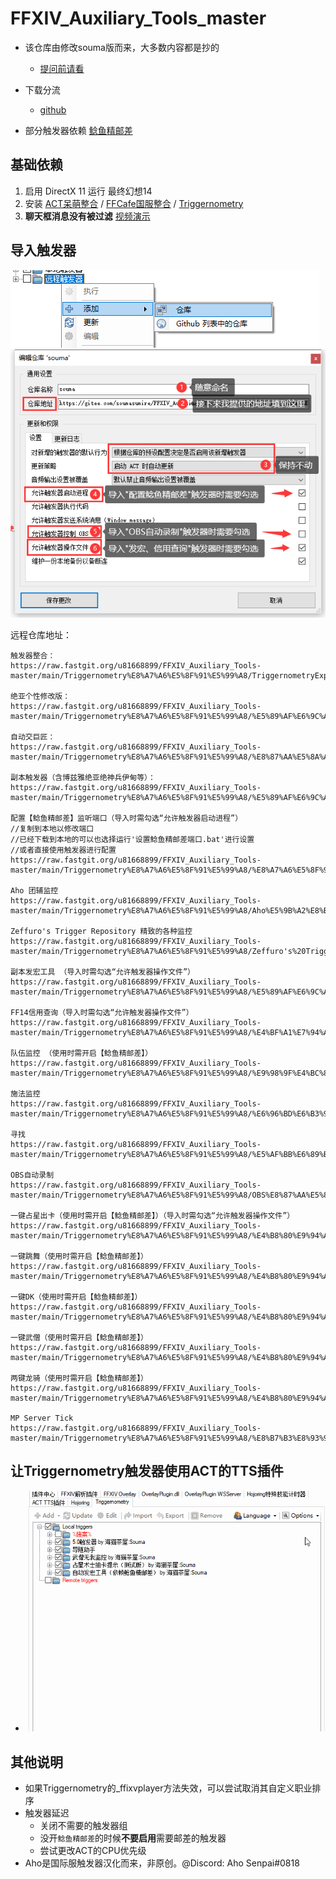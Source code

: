 # FFXIV_Auxiliary_Tools_master

* 该仓库由修改souma版而来，大多数内容都是抄的
  * [提问前请看](http://www.360doc.com/content/19/1223/08/30422483_881502108.shtml)
  
* 下载分流
  * [github](https://github.com/u81668899/FFXIV_Auxiliary_Tools-master)

* 部分触发器依赖 [鲶鱼精邮差](https://nga.178.com/read.php?tid=19724323)

## 基础依赖

  1. 启用 DirectX 11 运行 最终幻想14
  1. 安装 [ACT呆萌整合](https://nga.178.com/read.php?tid=19019884) / [FFCafe国服整合](https://ffcafe.org/act/) / [Triggernometry](https://github.com/paissaheavyindustries/Triggernometry)
  1. **聊天框消息没有被过滤** [视频演示](https://www.bilibili.com/video/av83704576/)

## 导入触发器

![远程触发器](screenshots/远程触发器.png)
![远程触发器导入](screenshots/远程触发器导入.png)

远程仓库地址：

```仓库地址:
触发器整合：
https://raw.fastgit.org/u81668899/FFXIV_Auxiliary_Tools-master/main/Triggernometry%E8%A7%A6%E5%8F%91%E5%99%A8/TriggernometryExport.xml

绝亚个性修改版：
https://raw.fastgit.org/u81668899/FFXIV_Auxiliary_Tools-master/main/Triggernometry%E8%A7%A6%E5%8F%91%E5%99%A8/%E5%89%AF%E6%9C%AC%E8%A7%A6%E5%8F%91%E5%99%A8/%E7%BB%9D%E4%BA%9A%20%E4%BF%AE%E6%AD%A3%E7%89%88.xml

自动交巨匠：
https://raw.fastgit.org/u81668899/FFXIV_Auxiliary_Tools-master/main/Triggernometry%E8%A7%A6%E5%8F%91%E5%99%A8/%E8%87%AA%E5%8A%A8%E4%BA%A4%E5%B7%A8%E5%8C%A0.xml

副本触发器（含博兹雅绝亚绝神兵伊甸等）：
https://raw.fastgit.org/u81668899/FFXIV_Auxiliary_Tools-master/main/Triggernometry%E8%A7%A6%E5%8F%91%E5%99%A8/%E5%89%AF%E6%9C%AC%E8%A7%A6%E5%8F%91%E5%99%A8/%E5%89%AF%E6%9C%AC%E5%85%A8%E9%9D%A2%E8%A7%A6%E5%8F%91%E5%99%A8.xml

配置【鲶鱼精邮差】监听端口（导入时需勾选“允许触发器启动进程”）
//复制到本地以修改端口
//已经下载到本地的可以也选择运行'设置鲶鱼精邮差端口.bat'进行设置
//或者直接使用触发器进行配置
https://raw.fastgit.org/u81668899/FFXIV_Auxiliary_Tools-master/main/Triggernometry%E8%A7%A6%E5%8F%91%E5%99%A8/%E8%A7%A6%E5%8F%91%E5%99%A8%E8%AE%BE%E7%BD%AE%E9%B2%B6%E9%B1%BC%E7%B2%BE%E7%AB%AF%E5%8F%A3%E7%8E%AF%E5%A2%83%E5%8F%98%E9%87%8F.xml

Aho 团辅监控
https://raw.fastgit.org/u81668899/FFXIV_Auxiliary_Tools-master/main/Triggernometry%E8%A7%A6%E5%8F%91%E5%99%A8/Aho%E5%9B%A2%E8%BE%85%E7%9B%91%E6%8E%A7/Aho's%20Raid%20Buffs.xml

Zeffuro's Trigger Repository 精致的各种监控
https://raw.fastgit.org/u81668899/FFXIV_Auxiliary_Tools-master/main/Triggernometry%E8%A7%A6%E5%8F%91%E5%99%A8/Zeffuro's%20Trigger%20Repository%20%E5%9B%BD%E6%9C%8D%E7%8E%AF%E5%A2%83%E9%80%82%E9%85%8D.xml

副本发宏工具 （导入时需勾选“允许触发器操作文件”）
https://raw.fastgit.org/u81668899/FFXIV_Auxiliary_Tools-master/main/Triggernometry%E8%A7%A6%E5%8F%91%E5%99%A8/%E5%89%AF%E6%9C%AC%E5%8F%91%E5%AE%8F%EF%BC%88%E5%8F%91%E6%94%BB%E7%95%A5%EF%BC%89%E5%B7%A5%E5%85%B7/%E5%8F%91%E9%80%81%E5%89%AF%E6%9C%AC%E5%AE%8F.xml

FF14信用查询（导入时需勾选“允许触发器操作文件”）
https://raw.fastgit.org/u81668899/FFXIV_Auxiliary_Tools-master/main/Triggernometry%E8%A7%A6%E5%8F%91%E5%99%A8/%E4%BF%A1%E7%94%A8%E6%9F%A5%E8%AF%A2/FF14%E4%BF%A1%E7%94%A8%E6%9F%A5%E8%AF%A2.xml

队伍监控 （使用时需开启【鲶鱼精邮差】）
https://raw.fastgit.org/u81668899/FFXIV_Auxiliary_Tools-master/main/Triggernometry%E8%A7%A6%E5%8F%91%E5%99%A8/%E9%98%9F%E4%BC%8D%E7%9B%91%E6%8E%A7.xml

施法监控
https://raw.fastgit.org/u81668899/FFXIV_Auxiliary_Tools-master/main/Triggernometry%E8%A7%A6%E5%8F%91%E5%99%A8/%E6%96%BD%E6%B3%95%E7%9B%91%E6%8E%A7.xml

寻找
https://raw.fastgit.org/u81668899/FFXIV_Auxiliary_Tools-master/main/Triggernometry%E8%A7%A6%E5%8F%91%E5%99%A8/%E5%AF%BB%E6%89%BE.xml

OBS自动录制
https://raw.fastgit.org/u81668899/FFXIV_Auxiliary_Tools-master/main/Triggernometry%E8%A7%A6%E5%8F%91%E5%99%A8/OBS%E8%87%AA%E5%8A%A8%E5%BD%95%E5%88%B6.xml

一键占星出卡（使用时需开启【鲶鱼精邮差】）（导入时需勾选“允许触发器操作文件”）
https://raw.fastgit.org/u81668899/FFXIV_Auxiliary_Tools-master/main/Triggernometry%E8%A7%A6%E5%8F%91%E5%99%A8/%E4%B8%80%E9%94%AE%E7%B3%BB%E5%88%97/%E5%8D%A0%E6%98%9F%E4%B8%80%E9%94%AE%E5%8F%91%E5%8D%A1/AstAutoCard.xml

一键跳舞（使用时需开启【鲶鱼精邮差】）
https://raw.fastgit.org/u81668899/FFXIV_Auxiliary_Tools-master/main/Triggernometry%E8%A7%A6%E5%8F%91%E5%99%A8/%E4%B8%80%E9%94%AE%E7%B3%BB%E5%88%97/%E8%88%9E%E8%80%85%E4%B8%80%E9%94%AE%E8%B7%B3%E8%88%9E.xml

一键DK（使用时需开启【鲶鱼精邮差】）
https://raw.fastgit.org/u81668899/FFXIV_Auxiliary_Tools-master/main/Triggernometry%E8%A7%A6%E5%8F%91%E5%99%A8/%E4%B8%80%E9%94%AE%E7%B3%BB%E5%88%97/%E6%9A%97%E9%AA%91GCD%E4%B8%80%E9%94%AE%E5%BE%AA%E7%8E%AF.xml

一键武僧（使用时需开启【鲶鱼精邮差】）
https://raw.fastgit.org/u81668899/FFXIV_Auxiliary_Tools-master/main/Triggernometry%E8%A7%A6%E5%8F%91%E5%99%A8/%E4%B8%80%E9%94%AE%E7%B3%BB%E5%88%97/%E6%AD%A6%E5%83%A7GCD%E4%B8%80%E9%94%AE%E5%BE%AA%E7%8E%AF.xml

两键龙骑（使用时需开启【鲶鱼精邮差】）
https://raw.fastgit.org/u81668899/FFXIV_Auxiliary_Tools-master/main/Triggernometry%E8%A7%A6%E5%8F%91%E5%99%A8/%E4%B8%80%E9%94%AE%E7%B3%BB%E5%88%97/%E9%BE%99%E9%AA%91GCD%E4%B8%A4%E9%94%AE%E5%BE%AA%E7%8E%AF.xml

MP Server Tick
https://raw.fastgit.org/u81668899/FFXIV_Auxiliary_Tools-master/main/Triggernometry%E8%A7%A6%E5%8F%91%E5%99%A8/%E8%B7%B3%E8%93%9D%E3%80%81%E6%97%A0%E6%88%91%E3%80%81Dot%E5%88%A4%E5%AE%9A/%E5%9B%9E%E8%93%9D.xml

```

## 让Triggernometry触发器使用ACT的TTS插件

* ![让触发器调用ACT的TTS](screenshots/让触发器调用ACT的TTS.gif)

## 其他说明

* 如果Triggernometry的_ffixvplayer方法失效，可以尝试取消其自定义职业排序
* 触发器延迟
  * 关闭不需要的触发器组
  * 没开`鲶鱼精邮差`的时候**不要启用**需要邮差的触发器
  * 尝试更改ACT的CPU优先级
* Aho是国际服触发器汉化而来，非原创。@Discord: Aho Senpai#0818
